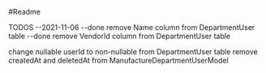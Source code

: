 #Readme

TODOS
--2021-11-06 
--done remove Name column from DepartmentUser table
--done remove VendorId column from DepartmentUser table

change nullable userId to non-nullable from DepartmentUser table
remove createdAt and deletedAt from ManufactureDepartmentUserModel
